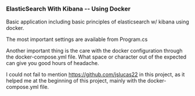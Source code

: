 # <h3> ElasticSearch With Kibana -- Using Docker


Basic application including basic principles of elasticsearch w/ kibana using docker.

The most important settings are available from Program.cs

Another important thing is the care with the docker configuration through the docker-compose.yml file. What space or character out of the expected can give you good hours of headache.


I could not fail to mention https://github.com/jslucas22 in this project, as it helped me at the beginning of this project, mainly with the docker-compose.yml file.
